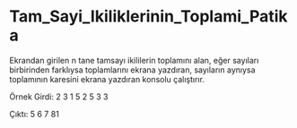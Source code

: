 # Tam_Sayi_Ikiliklerinin_Toplami_Patika
 
Ekrandan girilen n tane tamsayı ikililerin toplamını alan, eğer sayıları birbirinden farklıysa toplamlarını ekrana yazdıran, sayıların aynıysa toplamının karesini ekrana yazdıran konsolu çalıştırır.

Örnek Girdi: 2 3 1 5 2 5 3 3

Çıktı: 5 6 7 81
